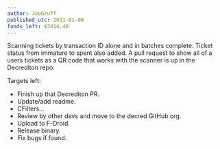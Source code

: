 ```yaml
---
author: JoeGruff
published_utc: 2021-01-06
funds_left: $3414.40
---
```


Scanning tickets by transaction ID alone and in batches complete. Ticket status from immature to spent also added. A pull request to show all of a users tickets as a QR code that works with the scanner is up in the Decrediton repo.

Targets left:

- Finish up that Decrediton PR.
- Update/add readme.
- CFilters...
- Review by other devs and move to the decred GitHub org.
- Upload to F-Droid.
- Release binary.
- Fix bugs if found.
